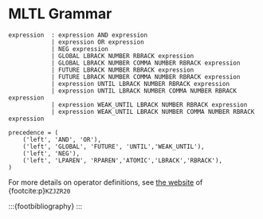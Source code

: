 # MLTL Grammar

```
expression  : expression AND expression
            | expression OR expression
            | NEG expression
            | GLOBAL LBRACK NUMBER RBRACK expression
            | GLOBAL LBRACK NUMBER COMMA NUMBER RBRACK expression
            | FUTURE LBRACK NUMBER RBRACK expression
            | FUTURE LBRACK NUMBER COMMA NUMBER RBRACK expression
            | expression UNTIL LBRACK NUMBER RBRACK expression
            | expression UNTIL LBRACK NUMBER COMMA NUMBER RBRACK expression
            | expression WEAK_UNTIL LBRACK NUMBER RBRACK expression
            | expression WEAK_UNTIL LBRACK NUMBER COMMA NUMBER RBRACK expression
```

```
precedence = (
    ('left', 'AND', 'OR'),
    ('left', 'GLOBAL', 'FUTURE', 'UNTIL','WEAK_UNTIL'), 
    ('left', 'NEG'),
    ('left', 'LPAREN', 'RPAREN','ATOMIC','LBRACK','RBRACK'),
)
```

For more details on operator definitions, see [the website](https://temporallogic.org/research/FORMATS20/) of {footcite:p}`KZJZR20`

:::{footbibliography}
:::

